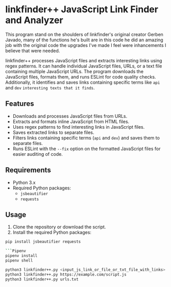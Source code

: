 # linkfinder++ JavaScript Link Finder and Analyzer

This program stand on the shoulders of linkfinder's original creator Gerben Javado, many of the functions he's built are in this code he did an amazing job with the original code the upgrades I've made I feel were inhancements I believe that were needed. 

linkfinder++ processes JavaScript files and extracts interesting links using regex patterns. It can handle individual JavaScript files, URLs, or a text file containing multiple JavaScript URLs. The program downloads the JavaScript files, formats them, and runs ESLint for code quality checks. Additionally, it identifies and saves links containing specific terms like `api` and `dev` `interesting texts that it finds`.

## Features

- Downloads and processes JavaScript files from URLs.
- Extracts and formats inline JavaScript from HTML files.
- Uses regex patterns to find interesting links in JavaScript files.
- Saves extracted links to separate files.
- Filters links containing specific terms (`api` and `dev`) and saves them to separate files.
- Runs ESLint with the `--fix` option on the formatted JavaScript files for easier auditing of code.

## Requirements

- Python 3.x
- Required Python packages:
  - `jsbeautifier`
  - `requests`

## Usage

1. Clone the repository or download the script.
2. Install the required Python packages:

```bash
pip install jsbeautifier requests

```Pipenv
pipenv install
pipenv shell

python3 linkfinder++.py <input_js_link_or_file_or_txt_file_with_links>
python3 linkfinder++.py https://example.com/script.js
python3 linkfinder++.py urls.txt
